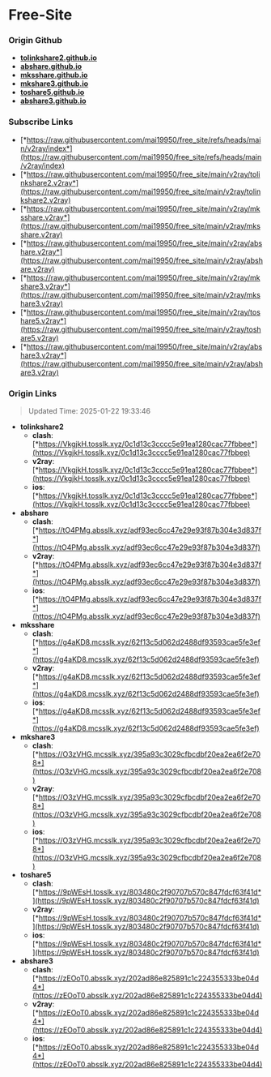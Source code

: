 # Free-Site

### Origin Github

- [**tolinkshare2.github.io**](https://github.com/tolinkshare2/tolinkshare2.github.io)
- [**abshare.github.io**](https://github.com/abshare/abshare.github.io)
- [**mksshare.github.io**](https://github.com/mksshare/mksshare.github.io)
- [**mkshare3.github.io**](https://github.com/mkshare3/mkshare3.github.io)
- [**toshare5.github.io**](https://github.com/toshare5/toshare5.github.io)
- [**abshare3.github.io**](https://github.com/abshare3/abshare3.github.io)

### Subscribe Links

- [*https://raw.githubusercontent.com/mai19950/free_site/refs/heads/main/v2ray/index*](https://raw.githubusercontent.com/mai19950/free_site/refs/heads/main/v2ray/index)
- [*https://raw.githubusercontent.com/mai19950/free_site/main/v2ray/tolinkshare2.v2ray*](https://raw.githubusercontent.com/mai19950/free_site/main/v2ray/tolinkshare2.v2ray)
- [*https://raw.githubusercontent.com/mai19950/free_site/main/v2ray/mksshare.v2ray*](https://raw.githubusercontent.com/mai19950/free_site/main/v2ray/mksshare.v2ray)
- [*https://raw.githubusercontent.com/mai19950/free_site/main/v2ray/abshare.v2ray*](https://raw.githubusercontent.com/mai19950/free_site/main/v2ray/abshare.v2ray)
- [*https://raw.githubusercontent.com/mai19950/free_site/main/v2ray/mkshare3.v2ray*](https://raw.githubusercontent.com/mai19950/free_site/main/v2ray/mkshare3.v2ray)
- [*https://raw.githubusercontent.com/mai19950/free_site/main/v2ray/toshare5.v2ray*](https://raw.githubusercontent.com/mai19950/free_site/main/v2ray/toshare5.v2ray)
- [*https://raw.githubusercontent.com/mai19950/free_site/main/v2ray/abshare3.v2ray*](https://raw.githubusercontent.com/mai19950/free_site/main/v2ray/abshare3.v2ray)

### Origin Links

> Updated Time: 2025-01-22 19:33:46

- **tolinkshare2**
  - **clash**: [*https://VkgjkH.tosslk.xyz/0c1d13c3cccc5e91ea1280cac77fbbee*](https://VkgjkH.tosslk.xyz/0c1d13c3cccc5e91ea1280cac77fbbee)
  - **v2ray**: [*https://VkgjkH.tosslk.xyz/0c1d13c3cccc5e91ea1280cac77fbbee*](https://VkgjkH.tosslk.xyz/0c1d13c3cccc5e91ea1280cac77fbbee)
  - **ios**: [*https://VkgjkH.tosslk.xyz/0c1d13c3cccc5e91ea1280cac77fbbee*](https://VkgjkH.tosslk.xyz/0c1d13c3cccc5e91ea1280cac77fbbee)
- **abshare**
  - **clash**: [*https://tO4PMg.absslk.xyz/adf93ec6cc47e29e93f87b304e3d837f*](https://tO4PMg.absslk.xyz/adf93ec6cc47e29e93f87b304e3d837f)
  - **v2ray**: [*https://tO4PMg.absslk.xyz/adf93ec6cc47e29e93f87b304e3d837f*](https://tO4PMg.absslk.xyz/adf93ec6cc47e29e93f87b304e3d837f)
  - **ios**: [*https://tO4PMg.absslk.xyz/adf93ec6cc47e29e93f87b304e3d837f*](https://tO4PMg.absslk.xyz/adf93ec6cc47e29e93f87b304e3d837f)
- **mksshare**
  - **clash**: [*https://g4aKD8.mcsslk.xyz/62f13c5d062d2488df93593cae5fe3ef*](https://g4aKD8.mcsslk.xyz/62f13c5d062d2488df93593cae5fe3ef)
  - **v2ray**: [*https://g4aKD8.mcsslk.xyz/62f13c5d062d2488df93593cae5fe3ef*](https://g4aKD8.mcsslk.xyz/62f13c5d062d2488df93593cae5fe3ef)
  - **ios**: [*https://g4aKD8.mcsslk.xyz/62f13c5d062d2488df93593cae5fe3ef*](https://g4aKD8.mcsslk.xyz/62f13c5d062d2488df93593cae5fe3ef)
- **mkshare3**
  - **clash**: [*https://O3zVHG.mcsslk.xyz/395a93c3029cfbcdbf20ea2ea6f2e708*](https://O3zVHG.mcsslk.xyz/395a93c3029cfbcdbf20ea2ea6f2e708)
  - **v2ray**: [*https://O3zVHG.mcsslk.xyz/395a93c3029cfbcdbf20ea2ea6f2e708*](https://O3zVHG.mcsslk.xyz/395a93c3029cfbcdbf20ea2ea6f2e708)
  - **ios**: [*https://O3zVHG.mcsslk.xyz/395a93c3029cfbcdbf20ea2ea6f2e708*](https://O3zVHG.mcsslk.xyz/395a93c3029cfbcdbf20ea2ea6f2e708)
- **toshare5**
  - **clash**: [*https://9pWEsH.tosslk.xyz/803480c2f90707b570c847fdcf63f41d*](https://9pWEsH.tosslk.xyz/803480c2f90707b570c847fdcf63f41d)
  - **v2ray**: [*https://9pWEsH.tosslk.xyz/803480c2f90707b570c847fdcf63f41d*](https://9pWEsH.tosslk.xyz/803480c2f90707b570c847fdcf63f41d)
  - **ios**: [*https://9pWEsH.tosslk.xyz/803480c2f90707b570c847fdcf63f41d*](https://9pWEsH.tosslk.xyz/803480c2f90707b570c847fdcf63f41d)
- **abshare3**
  - **clash**: [*https://zEOoT0.absslk.xyz/202ad86e825891c1c224355333be04d4*](https://zEOoT0.absslk.xyz/202ad86e825891c1c224355333be04d4)
  - **v2ray**: [*https://zEOoT0.absslk.xyz/202ad86e825891c1c224355333be04d4*](https://zEOoT0.absslk.xyz/202ad86e825891c1c224355333be04d4)
  - **ios**: [*https://zEOoT0.absslk.xyz/202ad86e825891c1c224355333be04d4*](https://zEOoT0.absslk.xyz/202ad86e825891c1c224355333be04d4)
